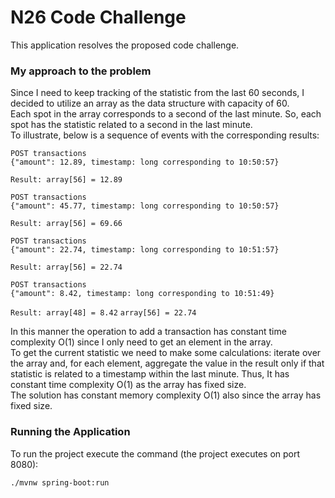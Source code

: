 # N26 Code Challenge #
This application resolves the proposed code challenge.   
### My approach to the problem ###
Since I need to keep tracking of the statistic from the last 60 seconds, I decided to utilize an array as the data structure with capacity of 60.  
Each spot in the array corresponds to a second of the last minute. So, each spot has the statistic related to a second in the last minute.  
To illustrate, below is a sequence of events with the corresponding results:  
``` 
POST transactions 
{"amount": 12.89, timestamp: long corresponding to 10:50:57} 
```
`Result: array[56] = 12.89`
``` 
POST transactions 
{"amount": 45.77, timestamp: long corresponding to 10:50:57} 
```
`Result: array[56] = 69.66`
``` 
POST transactions 
{"amount": 22.74, timestamp: long corresponding to 10:51:57} 
```
`Result: array[56] = 22.74`
``` 
POST transactions 
{"amount": 8.42, timestamp: long corresponding to 10:51:49} 
```
`Result: array[48] = 8.42`
`array[56] = 22.74`

In this manner the operation to add a transaction has constant time complexity O(1) since I only need to get an element in the array.  
To get the current statistic we need to make some calculations: iterate over the array and, for each element, aggregate the value in the result only if that statistic is related to a timestamp within the last minute. Thus, It has constant time complexity O(1) as the array has fixed size.  
The solution has constant memory complexity O(1) also since the array has fixed size.  

### Running the Application ###
To run the project execute the command (the project executes on port 8080):
``` 
./mvnw spring-boot:run
```
